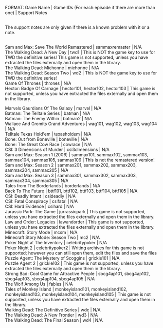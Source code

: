 FORMAT: Game Name | Game IDs (For each episode if there are more than one) | Support Notes<br/><br/>

The support notes are only given if there is a known problem with it or a note.<br/><br/>

Sam and Max: Save The World Remastered | sammaxremaster | N/A<br/>
The Walking Dead: A New Day | twd1 | This is NOT the game key to use for TWD the definitive series! This game is not supported, unless you have extracted the files externally and open them in the library.<br/>
The Walking Dead: Michonne | michonne | N/A<br/>
The Walking Dead: Season Two | wd2 | This is NOT the game key to use for TWD the definitive series!<br/>
Game Of Thrones | thrones | N/A<br/>
Hector: Badge Of Carnage | hector101, hector102, hector103 | This game is not supported, unless you have extracted the files externally and open them in the library.

Marvels Gaurdians Of The Galaxy | marvel | N/A<br/>
Batman: The Telltale Series | batman | N/A<br/>
Batman: The Enemy Within | batman2 | N/A<br/>
Wallace And Gromits Grand Adventures | wag101, wag102, wag103, wag104 | N/A<br/>
Telltale Texas Hold'em | texasholdem | N/A<br/>
Bone: Out from Boneville | boneville | N/A<br/>
Bone: The Great Cow Race | cowrace | N/A<br/>
CSI: 3 Dimensions of Murder | csi3dimensions | N/A<br/>
Sam and Max: Season 1 (2006) | sammax101, sammax102, sammax103, sammax104, sammax105, sammax106 | This is not the remastered version!<br/>
Sam and Max: Season 2 | sammax201, sammax202, sammax203, sammax204, sammax205 | N/A<br/>
Sam and Max: Season 3 | sammax301, sammax302, sammax303, sammax304, sammax305 | N/A<br/>
Tales from The Borderlands | borderlands | N/A<br/>
Back To The Future | bttf101, bttf102, bttf103, bttf104, bttf105 | N/A<br/>
CSI: Deadly Intent | csideadly | N/A<br/>
CSI: Fatal Conspiracy | csifatal | N/A<br/>
CSI: Hard Evidence | csihard | N/A<br/>
Jurassic Park: The Game | jurrassicpark | This game is not supported, unless you have extracted the files externally and open them in the library.<br/>
Law and Order: Legacies | lawandorder | This game is not supported, unless you have extracted the files externally and open them in the library.<br/>
Minecraft: Story Mode | mcsm | N/A<br/>
Minecraft Story Mode: Season Two | mc2 | N/A<br/>
Poker Night at The Inventory | celebritypoker | N/A<br/>
Poker Night 2 | celebritypoker2 | Writing archives for this game is not supported; however you can still open them, edit the files and save the files<br/>
Puzzle Agent: The Mystery of Scoggins | grickle101 | N/A<br/>
Puzzle Agent 2 | grickle102 | This game is not supported, unless you have extracted the files externally and open them in the library.<br/>
Strong Bad: Cool Game for Attractive People | sbcg4ap101, sbcg4ap102, sbcg4ap103, sbcg4ap104, sbcg4ap105 | N/A<br/>
The Wolf Among Us | fables | N/A<br/>
Tales of Monkey Island | monkeyisland101, monkeyisland102, monkeyisland103, monkeyisland104, monkeyisland105 | This game is not supported, unless you have extracted the files externally and open them in the library.<br/>
Walking Dead: The Definitive Series | wdc | N/A<br/>
The Walking Dead: A New Frontier | wd3 | N/A<br/>
The Walking Dead: The Final Season | wd4 | N/A<br/>
